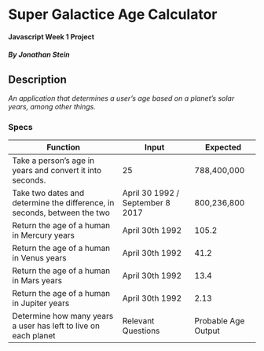 # Super Galactice Age Calculator

#### Javascript Week 1 Project

##### By Jonathan Stein

## Description

_An application that determines a user’s age based on a planet’s solar years, among other things._


### Specs

| Function | Input | Expected |
|-|-|-|
| Take a person’s age in years and convert it into seconds. | 25 | 788,400,000 |
| Take two dates and determine the difference, in seconds, between the two | April 30 1992 / September 8 2017 | 800,236,800 |
| Return the age of a human in Mercury years | April 30th 1992 | 105.2 |
| Return the age of a human in Venus years | April 30th 1992 | 41.2 |
| Return the age of a human in Mars years | April 30th 1992 | 13.4 |
| Return the age of a human in Jupiter years | April 30th 1992 | 2.13 |
| Determine how many years a user has left to live on each planet | Relevant Questions |Probable Age Output |
